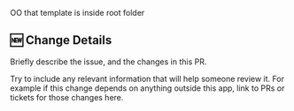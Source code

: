 OO that template is inside root folder
## :new: Change Details
Briefly describe the issue, and the changes in this PR.

Try to include any relevant information that will help someone review it. For example if this change depends on anything outside this app, link to PRs or tickets for those changes here.
